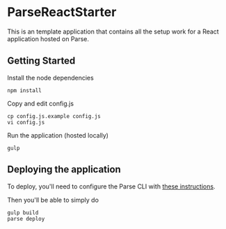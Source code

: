 # ParseReactStarter

This is an template application that contains all the setup work for a React application hosted on Parse.

## Getting Started

Install the node dependencies

    npm install
    
Copy and edit config.js

    cp config.js.example config.js
    vi config.js
    
Run the application (hosted locally)

    gulp
    
## Deploying the application

To deploy, you'll need to configure the Parse CLI with [these instructions](https://parse.com/docs/cloudcode/guide#command-line).

Then you'll be able to simply do 

    gulp build
    parse deploy
